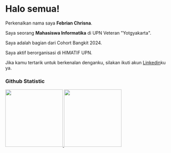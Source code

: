 # Halo semua! 

Perkenalkan nama saya **Febrian Chrisna**.<br>

Saya seorang **Mahasiswa Informatika** di UPN Veteran "Yotgyakarta".<br>

Saya adalah bagian dari Cohort Bangkit 2024.<br>

Saya aktif berorganisasi di HIMATIF UPN.<br>

Jika kamu tertarik untuk berkenalan denganku, silakan ikuti akun [Linkedin](https://www.linkedin.com/in/febrianchrisna/)ku ya.

### Github Statistic
<p align="left">
<a href="https://github.com/febrianchrisna">
  <img height="180em" src="https://github-readme-stats-eight-theta.vercel.app/api?username=penuliscode&show_icons=true&theme=algolia&include_all_commits=true&count_private=true"/>
  <img height="180em" src="https://github-readme-stats-eight-theta.vercel.app/api/top-langs/?username=penuliscode&layout=compact&layout=compact&theme=algolia"/>
</a>
</p>

